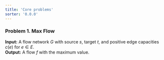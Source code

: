 ```yaml
---
title: 'Core problems'
sorter: '0.0.0'
---
```


### Problem 1. Max Flow

**Input:** A flow network $G$ with source $s$, target $t$, and positive
edge capacities $c(e)$ for $e\in E$.  
**Output:** A flow $f$ with the maximum value.
